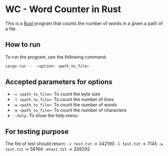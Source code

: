 # WC - Word Counter in Rust

This is a [Rust](https://www.rust-lang.org/) program that counts the number of words in a given a path of a file.

## How to run

To run the program, use the following command:

```bash
cargo run -- -<option> <path_to_file>
```

## Accepted parameters for options

- `-c <path_to_file>`: To count the byte size 
- `-l <path_to_file>`: To count the number of lines
- `-w <path_to_file>`: To count the number of words
- `-m <path_to_file>`: To count the number of characters
- `--help`: To show the help menu


## For testing purpose

The file of test should return:
`-c test.txt` -> 342190
`-l test.txt` -> 7145
`-w test.txt` -> 58164
`-mtest.txt` -> 339292
